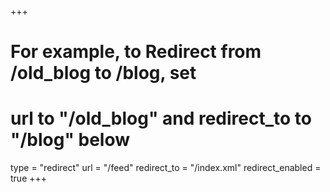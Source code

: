 +++
# For example, to Redirect from /old_blog to /blog, set 
# url to "/old_blog" and redirect_to to "/blog" below
type = "redirect"
url = "/feed"
redirect_to = "/index.xml"
redirect_enabled = true
+++
